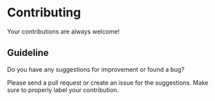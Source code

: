 # Contributing

Your contributions are always welcome!

## Guideline

Do you have any suggestions for improvement or found a bug?

Please send a pull request or create an issue for the suggestions. Make sure to properly label your contribution.